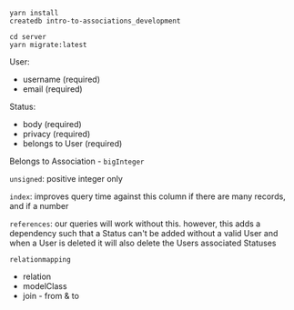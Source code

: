 
```no-highlight
yarn install
createdb intro-to-associations_development

cd server
yarn migrate:latest
```

User:

- username (required)
- email (required)

Status:

- body (required)
- privacy (required)
- belongs to User (required)

Belongs to Association - `bigInteger`

`unsigned`: positive integer only

`index`: improves query time against this column if there are many records, and if a number

`references`: our queries will work without this.
however, this adds a dependency such that a Status can't be added without a valid User
and when a User is deleted it will also delete the Users associated Statuses


`relationmapping`

- relation
- modelClass
- join - from & to